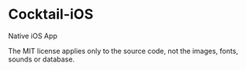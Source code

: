 Cocktail-iOS
============

Native iOS App

The MIT license applies only to the source code, not the images, fonts, sounds or database.
